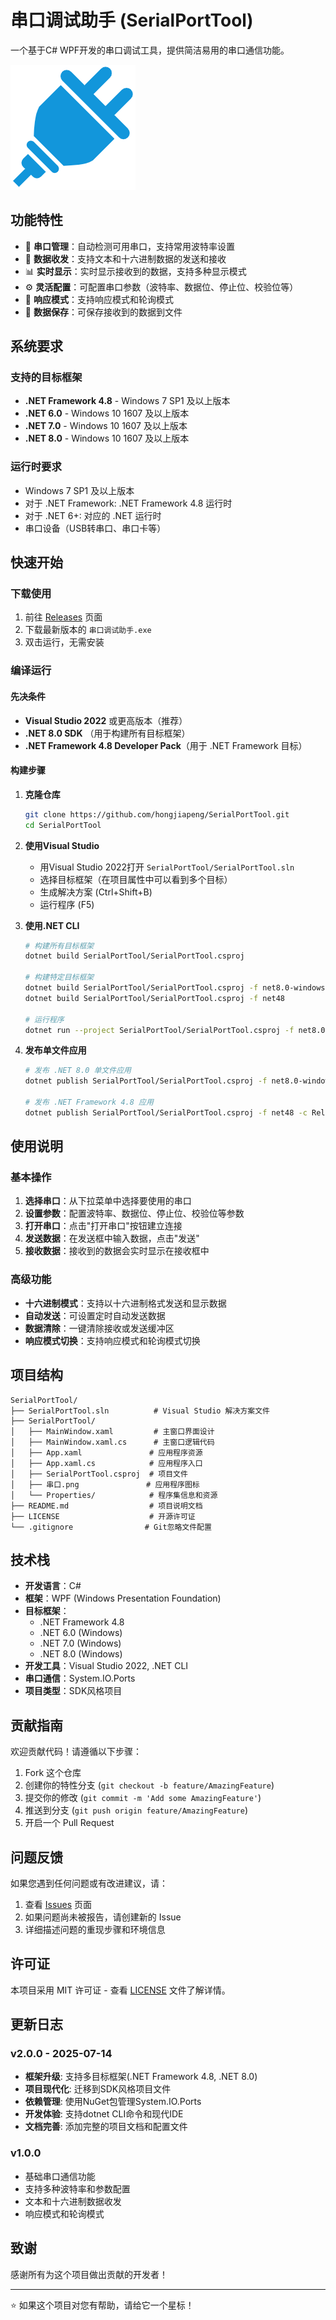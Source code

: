 # 串口调试助手 (SerialPortTool)

一个基于C# WPF开发的串口调试工具，提供简洁易用的串口通信功能。

![串口调试助手](SerialPortTool/串口.png)

## 功能特性

- 🔌 **串口管理**：自动检测可用串口，支持常用波特率设置
- 📨 **数据收发**：支持文本和十六进制数据的发送和接收
- 📊 **实时显示**：实时显示接收到的数据，支持多种显示模式
- ⚙️ **灵活配置**：可配置串口参数（波特率、数据位、停止位、校验位等）
- 🔄 **响应模式**：支持响应模式和轮询模式
- 💾 **数据保存**：可保存接收到的数据到文件

## 系统要求

### 支持的目标框架

- **.NET Framework 4.8** - Windows 7 SP1 及以上版本
- **.NET 6.0** - Windows 10 1607 及以上版本
- **.NET 7.0** - Windows 10 1607 及以上版本  
- **.NET 8.0** - Windows 10 1607 及以上版本

### 运行时要求

- Windows 7 SP1 及以上版本
- 对于 .NET Framework: .NET Framework 4.8 运行时
- 对于 .NET 6+: 对应的 .NET 运行时
- 串口设备（USB转串口、串口卡等）

## 快速开始

### 下载使用

1. 前往 [Releases](https://github.com/hongjiapeng/SerialPortTool/releases) 页面
2. 下载最新版本的 `串口调试助手.exe`
3. 双击运行，无需安装

### 编译运行

#### 先决条件

- **Visual Studio 2022** 或更高版本（推荐）
- **.NET 8.0 SDK** （用于构建所有目标框架）
- **.NET Framework 4.8 Developer Pack**（用于 .NET Framework 目标）

#### 构建步骤

1. **克隆仓库**

   ```bash
   git clone https://github.com/hongjiapeng/SerialPortTool.git
   cd SerialPortTool
   ```

2. **使用Visual Studio**
   - 用Visual Studio 2022打开 `SerialPortTool/SerialPortTool.sln`
   - 选择目标框架（在项目属性中可以看到多个目标）
   - 生成解决方案 (Ctrl+Shift+B)
   - 运行程序 (F5)

3. **使用.NET CLI**

   ```bash
   # 构建所有目标框架
   dotnet build SerialPortTool/SerialPortTool.csproj
   
   # 构建特定目标框架
   dotnet build SerialPortTool/SerialPortTool.csproj -f net8.0-windows
   dotnet build SerialPortTool/SerialPortTool.csproj -f net48
   
   # 运行程序
   dotnet run --project SerialPortTool/SerialPortTool.csproj -f net8.0-windows
   ```

4. **发布单文件应用**

   ```bash
   # 发布 .NET 8.0 单文件应用
   dotnet publish SerialPortTool/SerialPortTool.csproj -f net8.0-windows -c Release --self-contained true -p:PublishSingleFile=true
   
   # 发布 .NET Framework 4.8 应用
   dotnet publish SerialPortTool/SerialPortTool.csproj -f net48 -c Release
   ```

## 使用说明

### 基本操作

1. **选择串口**：从下拉菜单中选择要使用的串口
2. **设置参数**：配置波特率、数据位、停止位、校验位等参数
3. **打开串口**：点击"打开串口"按钮建立连接
4. **发送数据**：在发送框中输入数据，点击"发送"
5. **接收数据**：接收到的数据会实时显示在接收框中

### 高级功能

- **十六进制模式**：支持以十六进制格式发送和显示数据
- **自动发送**：可设置定时自动发送数据
- **数据清除**：一键清除接收或发送缓冲区
- **响应模式切换**：支持响应模式和轮询模式切换

## 项目结构

```text
SerialPortTool/
├── SerialPortTool.sln          # Visual Studio 解决方案文件
├── SerialPortTool/
│   ├── MainWindow.xaml         # 主窗口界面设计
│   ├── MainWindow.xaml.cs      # 主窗口逻辑代码
│   ├── App.xaml               # 应用程序资源
│   ├── App.xaml.cs            # 应用程序入口
│   ├── SerialPortTool.csproj  # 项目文件
│   ├── 串口.png               # 应用程序图标
│   └── Properties/            # 程序集信息和资源
├── README.md                  # 项目说明文档
├── LICENSE                    # 开源许可证
└── .gitignore                # Git忽略文件配置
```

## 技术栈

- **开发语言**：C#
- **框架**：WPF (Windows Presentation Foundation)
- **目标框架**：
  - .NET Framework 4.8
  - .NET 6.0 (Windows)
  - .NET 7.0 (Windows)
  - .NET 8.0 (Windows)
- **开发工具**：Visual Studio 2022, .NET CLI
- **串口通信**：System.IO.Ports
- **项目类型**：SDK风格项目

## 贡献指南

欢迎贡献代码！请遵循以下步骤：

1. Fork 这个仓库
2. 创建你的特性分支 (`git checkout -b feature/AmazingFeature`)
3. 提交你的修改 (`git commit -m 'Add some AmazingFeature'`)
4. 推送到分支 (`git push origin feature/AmazingFeature`)
5. 开启一个 Pull Request

## 问题反馈

如果您遇到任何问题或有改进建议，请：

1. 查看 [Issues](https://github.com/hongjiapeng/SerialPortTool/issues) 页面
2. 如果问题尚未被报告，请创建新的 Issue
3. 详细描述问题的重现步骤和环境信息

## 许可证

本项目采用 MIT 许可证 - 查看 [LICENSE](LICENSE) 文件了解详情。

## 更新日志

### v2.0.0 - 2025-07-14

- **框架升级**: 支持多目标框架(.NET Framework 4.8, .NET 8.0)
- **项目现代化**: 迁移到SDK风格项目文件
- **依赖管理**: 使用NuGet包管理System.IO.Ports
- **开发体验**: 支持dotnet CLI命令和现代IDE
- **文档完善**: 添加完整的项目文档和配置文件

### v1.0.0

- 基础串口通信功能
- 支持多种波特率和参数配置
- 文本和十六进制数据收发
- 响应模式和轮询模式

## 致谢

感谢所有为这个项目做出贡献的开发者！

---

⭐ 如果这个项目对您有帮助，请给它一个星标！
